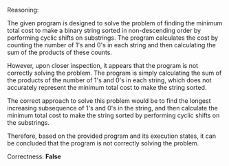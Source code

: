 Reasoning:

The given program is designed to solve the problem of finding the minimum total cost to make a binary string sorted in non-descending order by performing cyclic shifts on substrings. The program calculates the cost by counting the number of 1's and 0's in each string and then calculating the sum of the products of these counts.

However, upon closer inspection, it appears that the program is not correctly solving the problem. The program is simply calculating the sum of the products of the number of 1's and 0's in each string, which does not accurately represent the minimum total cost to make the string sorted.

The correct approach to solve this problem would be to find the longest increasing subsequence of 1's and 0's in the string, and then calculate the minimum total cost to make the string sorted by performing cyclic shifts on the substrings.

Therefore, based on the provided program and its execution states, it can be concluded that the program is not correctly solving the problem.

Correctness: **False**